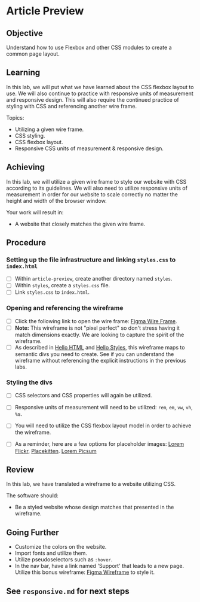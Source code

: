 # Article Preview

## Objective

Understand how to use Flexbox and other CSS modules to create a common page layout.

## Learning

In this lab, we will put what we have learned about the CSS flexbox layout to use. We will also continue to practice with responsive units of measurement and responsive design. This will also require the continued practice of styling with CSS and referencing another wire frame.

Topics:

- Utilizing a given wire frame.
- CSS styling.
- CSS flexbox layout.
- Responsive CSS units of measurement & responsive design.

## Achieving

In this lab, we will utilize a given wire frame to style our website with CSS according to its guidelines. We will also need to utilize responsive units of measurement in order for our website to scale correctly no matter the height and width of the browser window.

Your work will result in:

- A website that closely matches the given wire frame.

## Procedure

### Setting up the file infrastructure and linking `styles.css` to `index.html`

- [ ] Within `article-preview`, create another directory named `styles`.
- [ ] Within `styles`, create a `styles.css` file.
- [ ] Link `styles.css` to `index.html`.

### Opening and referencing the wireframe

- [ ] Click the following link to open the wire frame: [Figma Wire Frame](https://www.figma.com/file/QqmQF04L6BbTsJCE88ePxn/article-preview?node-id=0%3A1).
- [ ] **Note:** This wireframe is not "pixel perfect" so don't stress having it match dimensions exactly. We are looking to capture the spirit of the wireframe.
- [ ] As described in [Hello HTML](https://github.com/uprighted-learners/unit-1-hello-html/blob/main/readme.md) and [Hello Styles](https://github.com/uprighted-learners/unit-1-hello-styles/blob/master/instructions.md), this wireframe maps to semantic divs you need to create. See if you can understand the wireframe without referencing the explicit instructions in the previous labs.

### Styling the divs

- [ ] CSS selectors and CSS properties will again be utilized.
- [ ] Responsive units of measurement will need to be utilized: `rem`, `em`, `vw`, `vh`, `%`s.
- [ ] You will need to utilize the CSS flexbox layout model in order to achieve the wireframe.
- [ ] As a reminder, here are a few options for placeholder images: [Lorem Flickr](https://loremflickr.com/), [Placekitten](https://placekitten.com/). [Lorem Picsum](https://picsum.photos/)


## Review

In this lab, we have translated a wireframe to a website utilizing CSS.

The software should:

- Be a styled website whose design matches that presented in the wireframe.

## Going Further

- Customize the colors on the website.
- Import fonts and utilize them.
- Utilize pseudoselectors such as `:hover`.
- In the nav bar, have a link named 'Support' that leads to a new page. Utilize this bonus wireframe: [Figma Wireframe](https://www.figma.com/file/BaFklBCZl0FUSou3kKK3OG/article-preview-bonus?node-id=0%3A1) to style it.

## See `responsive.md` for next steps
